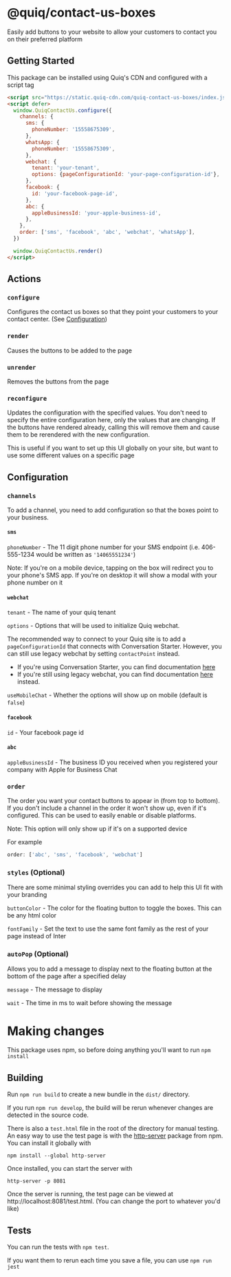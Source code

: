 # @quiq/contact-us-boxes

Easily add buttons to your website to allow your customers to contact you on their preferred platform

## Getting Started

This package can be installed using Quiq's CDN and configured with a script tag

```html
<script src="https://static.quiq-cdn.com/quiq-contact-us-boxes/index.js"></script>
<script defer>
  window.QuiqContactUs.configure({
    channels: {
      sms: {
        phoneNumber: '15558675309',
      },
      whatsApp: {
        phoneNumber: '15558675309',
      },
      webchat: {
        tenant: 'your-tenant',
        options: {pageConfigurationId: 'your-page-configuration-id'},
      },
      facebook: {
        id: 'your-facebook-page-id',
      },
      abc: {
        appleBusinessId: 'your-apple-business-id',
      },
    },
    order: ['sms', 'facebook', 'abc', 'webchat', 'whatsApp'],
  })

  window.QuiqContactUs.render()
</script>
```

## Actions

### `configure`

Configures the contact us boxes so that they point your customers to your contact center. (See [Configuration](#configuration))

### `render`

Causes the buttons to be added to the page

### `unrender`

Removes the buttons from the page

### `reconfigure`

Updates the configuration with the specified values. You don't need to specify the entire configuration here, only the values that are changing. If the buttons have rendered already, calling this will remove them and cause them to be rerendered with the new configuration.

This is useful if you want to set up this UI globally on your site, but want to use some different values on a specific page

## Configuration

### `channels`

To add a channel, you need to add configuration so that the boxes point to your business.

#### `sms`

`phoneNumber` - The 11 digit phone number for your SMS endpoint (i.e. 406-555-1234 would be written as `'14065551234'`)

Note: If you're on a mobile device, tapping on the box will redirect you to your phone's SMS app. If you're on desktop it will show a modal with your phone number on it

#### `webchat`

`tenant` - The name of your quiq tenant

`options` - Options that will be used to initialize Quiq webchat.

The recommended way to connect to your Quiq site is to add a `pageConfigurationId` that connects with Conversation Starter. However, you can still use legacy webchat by setting `contactPoint` instead.

- If you're using Conversation Starter, you can find documentation [here](https://developers.goquiq.com/docs/conversation-starter/#/reference/sdk/main)
- If you're still using legacy webchat, you can find documentation [here](https://developers.goquiq.com/docs/webchat/#/getting_started/configuration?id=setting-web-chat-options) instead.

`useMobileChat` - Whether the options will show up on mobile (default is `false`)

#### `facebook`

`id` - Your facebook page id

#### `abc`

`appleBusinessId` - The business ID you received when you registered your company with Apple for Business Chat

### `order`

The order you want your contact buttons to appear in (from top to bottom). If you don't include a channel in the order it won't show up, even if it's configured. This can be used to easily enable or disable platforms.

Note: This option will only show up if it's on a supported device

For example

```js
order: ['abc', 'sms', 'facebook', 'webchat']
```

### `styles` (Optional)

There are some minimal styling overrides you can add to help this UI fit with your branding

`buttonColor` - The color for the floating button to toggle the boxes. This can be any html color

`fontFamily` - Set the text to use the same font family as the rest of your page instead of Inter

### `autoPop` (Optional)

Allows you to add a message to display next to the floating button at the bottom of the page after a specified delay

`message` - The message to display

`wait` - The time in ms to wait before showing the message

# Making changes

This package uses npm, so before doing anything you'll want to run `npm install`

## Building

Run `npm run build` to create a new bundle in the `dist/` directory.

If you run `npm run develop`, the build will be rerun whenever changes are detected in the source code.

There is also a `test.html` file in the root of the directory for manual testing. An easy way to use the test page is with the [http-server](https://www.npmjs.com/package/http-server) package from npm. You can install it globally with

```
npm install --global http-server
```

Once installed, you can start the server with

```
http-server -p 8081
```

Once the server is running, the test page can be viewed at http://localhost:8081/test.html. (You can change the port to whatever you'd like)

## Tests

You can run the tests with `npm test`.

If you want them to rerun each time you save a file, you can use `npm run jest`
